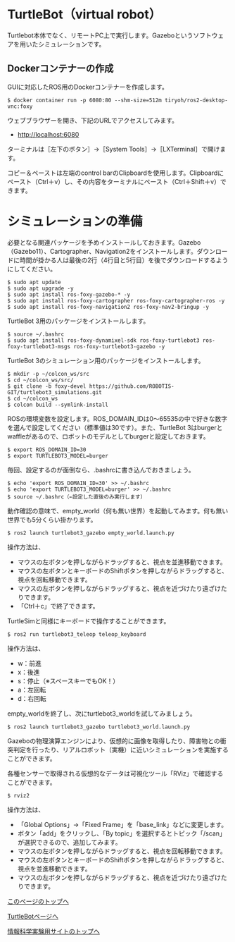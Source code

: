 # TurtleBot（virtual robot）
Turtlebot本体でなく、リモートPC上で実行します。Gazeboというソフトウェアを用いたシミュレーションです。

## Dockerコンテナーの作成
GUIに対応したROS用のDockerコンテナーを作成します。

```
$ docker container run -p 6080:80 --shm-size=512m tiryoh/ros2-desktop-vnc:foxy
```

ウェブブラウザーを開き、下記のURLでアクセスしてみます。
- [http://localhost:6080](http://localhost:6080)

ターミナルは［左下のボタン］→［System Tools］→［LXTerminal］で開けます。

コピー＆ペーストは左端のcontrol barのClipboardを使用します。Clipboardにペースト（Ctrl＋v）し、その内容をターミナルにペースト（Ctrl＋Shift＋v）できます。

# シミュレーションの準備
必要となる関連パッケージを予めインストールしておきます。Gazebo（Gazebo11）、Cartographer、Navigation2をインストールします。ダウンロードに時間が掛かる人は最後の2行（4行目と5行目）を後でダウンロードするようにしてください。

```
$ sudo apt update
$ sudo apt upgrade -y
$ sudo apt install ros-foxy-gazebo-* -y
$ sudo apt install ros-foxy-cartographer ros-foxy-cartographer-ros -y
$ sudo apt install ros-foxy-navigation2 ros-foxy-nav2-bringup -y
```

TurtleBot 3用のパッケージをインストールします。

```
$ source ~/.bashrc
$ sudo apt install ros-foxy-dynamixel-sdk ros-foxy-turtlebot3 ros-foxy-turtlebot3-msgs ros-foxy-turtlebot3-gazebo -y
```

TurtleBot 3のシミュレーション用のパッケージをインストールします。

```
$ mkdir -p ~/colcon_ws/src
$ cd ~/colcon_ws/src/
$ git clone -b foxy-devel https://github.com/ROBOTIS-GIT/turtlebot3_simulations.git
$ cd ~/colcon_ws
$ colcon build --symlink-install
```

ROSの環境変数を設定します。ROS_DOMAIN_IDは0～65535の中で好きな数字を選んで設定してください（標準値は30です）。また、TurtleBot 3はburgerとwaffleがあるので、ロボットのモデルとしてburgerと設定しておきます。

```
$ export ROS_DOMAIN_ID=30
$ export TURTLEBOT3_MODEL=burger
```

毎回、設定するのが面倒なら、.bashrcに書き込んでおきましょう。
```
$ echo 'export ROS_DOMAIN_ID=30' >> ~/.bashrc
$ echo 'export TURTLEBOT3_MODEL=burger' >> ~/.bashrc
$ source ~/.bashrc（←設定した直後のみ実行します）
```

動作確認の意味で、empty_world（何も無い世界）を起動してみます。何も無い世界でも5分くらい掛かります。

```
$ ros2 launch turtlebot3_gazebo empty_world.launch.py
```

操作方法は、
- マウスの左ボタンを押しながらドラッグすると、視点を並進移動できます。
- マウスの左ボタンとキーボードのShiftボタンを押しながらドラッグすると、視点を回転移動できます。
- マウスの左ボタンを押しながらドラッグすると、視点を近づけたり遠ざけたりできます。
- 「Ctrl＋c」で終了できます。

TurtleSimと同様にキーボードで操作することができます。

```
$ ros2 run turtlebot3_teleop teleop_keyboard
```

操作方法は、
- w：前進
- x：後進
- s：停止（※スペースキーでもOK！）
- a：左回転
- d：右回転

empty_worldを終了し、次にturtlebot3_worldを試してみましょう。

```
$ ros2 launch turtlebot3_gazebo turtlebot3_world.launch.py
```

Gazeboの物理演算エンジンにより、仮想的に画像を取得したり、障害物との衝突判定を行ったり、リアルロボット（実機）に近いシミュレーションを実施することができます。

各種センサーで取得される仮想的なデータは可視化ツール「RViz」で確認することができます。

```
$ rviz2
```

操作方法は、
- 「Global Options」→「Fixed Frame」を「base_link」などに変更します。
- ボタン「add」をクリックし、「By topic」を選択するとトピック「/scan」が選択できるので、追加してみます。
- マウスの左ボタンを押しながらドラッグすると、視点を回転移動できます。
- マウスの左ボタンとキーボードのShiftボタンを押しながらドラッグすると、視点を並進移動できます。
- マウスの左ボタンを押しながらドラッグすると、視点を近づけたり遠ざけたりできます。

[このページのトップへ](#)

[TurtleBotページへ](https://stl-apu.github.io/laboratory_experiments/ros_turtlebot)

[情報科学実験用サイトのトップへ](https://stl-apu.github.io/laboratory_experiments/)
